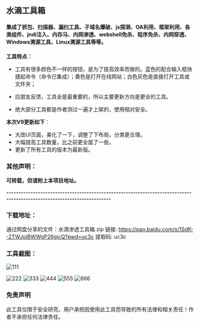 ## 水滴工具箱

#### 集成了抓包、扫描器、漏扫工具、子域名爆破、js探测、OA利用、框架利用、各类组件、jndi注入、内存马、内网渗透、webshell免杀、程序免杀、内网穿透、Windows溯源工具、Linux溯源工具等等。

**工具特点：**

- 工具有很多颜色不一样的按钮，是为了提高效率而做的。蓝色的配合输入框快捷起命令（命令已集成）；黄色是打开在线网站；白色灰色是直接打开工具或文件夹；

- 应朋友反馈，工具全是最重要的，所以主要更新方向是更全的工具。
- 绝大部分工具都是作者测过一遍才上架的，使用相对安全。



**本次V9更新如下**：
- 大改UI页面，美化了一下，调整了下布局，分类更合理。
- 大幅提高工具数量，比之前更全面了一些。
- 更新了所有工具的版本为最新版。

### 其他声明：

**可转载，但请附上本项目地址。**



**-----------------------------------------------------------------------------------------------------------------------**

### 下载地址：

通过网盘分享的文件：水滴渗透工具箱.zip
链接: https://pan.baidu.com/s/1SdK--2TWJoiBWWgP26gicQ?pwd=uc3c 提取码: uc3c

### 工具截图：

![111](https://github.com/user-attachments/assets/9a4cf741-9bd5-4aa9-8bb2-b04ddef1eddb)

  ![222](https://github.com/user-attachments/assets/50537d93-05a9-4b9c-805e-44e63ab6cd91)
![333](https://github.com/user-attachments/assets/e3f1bd7c-ba07-4b43-8448-75e57f4f0aef)
![444](https://github.com/user-attachments/assets/dd4619f4-d6ba-4008-820e-c3ff3f1be638)
![555](https://github.com/user-attachments/assets/fe6f9346-7bd6-41eb-9a3f-1ad7231f9f4f)
![666](https://github.com/user-attachments/assets/4c348c5f-39b1-4ece-be73-e2dfddbbfb23)

### 免责声明
此工具仅限于安全研究，用户承担因使用此工具而导致的所有法律和相关责任！作者不承担任何法律责任。
